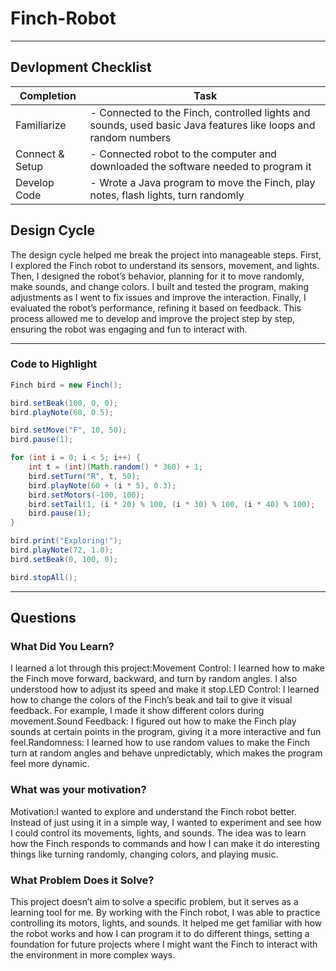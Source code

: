 # Finch-Robot
---
## Devlopment Checklist

| Completion | Task |
| -------------| -------------|
| Familiarize | - Connected to the Finch, controlled lights and sounds, used basic Java features like loops and random numbers |
| Connect & Setup | - Connected robot to the computer and downloaded the software needed to program it |
| Develop Code | - Wrote a Java program to move the Finch, play notes, flash lights, turn randomly | 

## Design Cycle
The design cycle helped me break the project into manageable steps. First, I explored the Finch robot to understand its sensors, movement, and lights. Then, I designed the robot’s behavior, planning for it to move randomly, make sounds, and change colors. I built and tested the program, making adjustments as I went to fix issues and improve the interaction. Finally, I evaluated the robot’s performance, refining it based on feedback. This process allowed me to develop and improve the project step by step, ensuring the robot was engaging and fun to interact with.

---

### Code to Highlight

```java
Finch bird = new Finch();

bird.setBeak(100, 0, 0);
bird.playNote(60, 0.5);

bird.setMove("F", 10, 50);
bird.pause(1);

for (int i = 0; i < 5; i++) {
    int t = (int)(Math.random() * 360) + 1;
    bird.setTurn("R", t, 50);
    bird.playNote(60 + (i * 5), 0.3);
    bird.setMotors(-100, 100);
    bird.setTail(1, (i * 20) % 100, (i * 30) % 100, (i * 40) % 100);
    bird.pause(1);
}

bird.print("Exploring!");
bird.playNote(72, 1.0);
bird.setBeak(0, 100, 0);

bird.stopAll();

```

---
## Questions
### What Did You Learn?
I learned a lot through this project:Movement Control: I learned how to make the Finch move forward, backward, and turn by random angles. I also understood how to adjust its speed and make it stop.LED Control: I learned how to change the colors of the Finch’s beak and tail to give it visual feedback. For example, I made it show different colors during movement.Sound Feedback: I figured out how to make the Finch play sounds at certain points in the program, giving it a more interactive and fun feel.Randomness: I learned how to use random values to make the Finch turn at random angles and behave unpredictably, which makes the program feel more dynamic.
### What was your motivation?
Motivation:I wanted to explore and understand the Finch robot better. Instead of just using it in a simple way, I wanted to experiment and see how I could control its movements, lights, and sounds. The idea was to learn how the Finch responds to commands and how I can make it do interesting things like turning randomly, changing colors, and playing music.
### What Problem Does it Solve?
This project doesn’t aim to solve a specific problem, but it serves as a learning tool for me. By working with the Finch robot, I was able to practice controlling its motors, lights, and sounds. It helped me get familiar with how the robot works and how I can program it to do different things, setting a foundation for future projects where I might want the Finch to interact with the environment in more complex ways.




